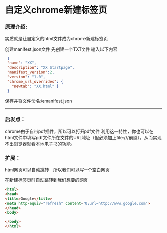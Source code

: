 # 自定义chrome新建标签页

### 原理介绍:

实质就是让自定义的html文件成为chrome新建标签页

创建manifest.json文件
先创建一个TXT文件
输入以下内容

```json
 {
 "name": "XX",
 "description": "XX Startpage",
 "manifest_version":2,
 "version": "1.0",
 "chrome_url_overrides": {
   "newtab": "XX.html" }
 }


```

保存并将文件命名为manifest.json

------

### 启发点：

chrome由于自带pdf插件，所以可以打开pdf文件
利用这一特性，你也可以在html文件中填写pdf文件所在文件的URL地址（但必须加上file:///前缀），从而实现不出浏览器就看本地电子书的功能。

### 扩展：

html网页可以自动跳转　所以我们可以写一个空白网页　

在新建标签页时自动跳转到我们想要的网页

```html
<html> 
<head> 
<title>Google</title> 
<meta http-equiv="refresh" content="0;url=http://www.google.com"> 
</head> 
<body> 

</body> 
</html>
```


